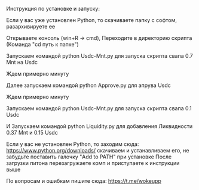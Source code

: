 Инструкция по установке и запуску:

Если у вас уже установлен Python, то скачиваете папку с софтом, разархивируете ее

Открываете консоль (win+R -> cmd), Переходите в директорию скрипта (Команда "cd путь к папке")

Запускаем командой python Usdc-Mnt.py для запуска скрипта свапа 0.7 Mnt на Usdc

Ждем примерно минуту

Далее запускаем командой python Approve.py для апрува Usdc 

Ждем примерно минуту

Запускаем командой python Usdc-Mnt.py для запуска скрипта свапа 0.1 Usdc

И Запускаем командой python Liquidity.py для добавления Ликвидности 0.37 Mnt и 0.15 Usdc

Если у вас не установлен Python, то заходим сюда: https://www.python.org/downloads/ скачиваем и устанавливаем его, не забудьте поставить галочку "Add to PATH" при установке После загрузки питона перезагружаете комп и приступаете к инструкции выше

По вопросам и ошибкам пишите сюда: https://t.me/wokeupp
 
